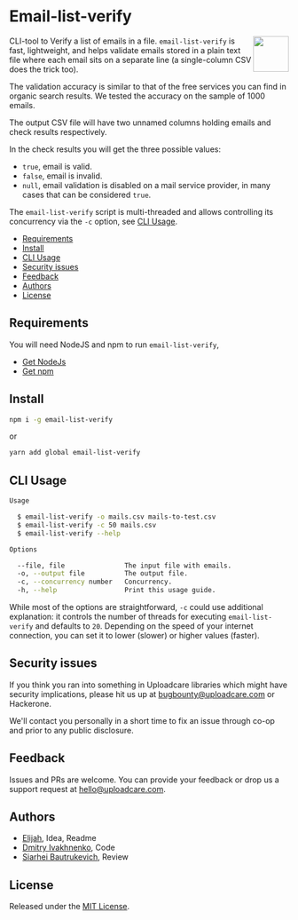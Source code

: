 # Email-list-verify

<a href="https://uploadcare.com/?utm_source=github&utm_campaign=email-list-verify">
    <img align="right" width="64" height="64"
         src="https://ucarecdn.com/2f4864b7-ed0e-4411-965b-8148623aa680/uploadcare-logo-mark.svg"
         alt="">
</a>

CLI-tool to Verify a list of emails in a file. `email-list-verify` is fast,
lightweight, and helps validate emails stored in a plain text file where each
email sits on a separate line (a single-column CSV does the trick too).

The validation accuracy is similar to that of the free services you can find
in organic search results. We tested the accuracy on the sample of 1000 emails.

The output CSV file will have two unnamed columns holding emails and check
results respectively.

In the check results you will get the three possible values:

* `true`, email is valid.
* `false`, email is invalid.
* `null`, email validation is disabled on a mail service provider, in many cases
  that can be considered `true`.

The `email-list-verify` script is multi-threaded and allows controlling its
concurrency via the `-c` option, see [CLI Usage](#cli-usage).

<!-- toc -->

* [Requirements](#requirements)
* [Install](#install)
* [CLI Usage](#cli-usage)
* [Security issues](#security-issues)
* [Feedback](#feedback)
* [Authors](#authors)
* [License](#license)

<!-- tocstop -->

<!-- Long description. -->

## Requirements

You will need NodeJS and npm to run `email-list-verify`,

* [Get NodeJs][ext-nodejs-get]
* [Get npm][ext-npm-get]

## Install

```bash
npm i -g email-list-verify
```

or

```bash
yarn add global email-list-verify
```

## CLI Usage

```bash
Usage

  $ email-list-verify -o mails.csv mails-to-test.csv
  $ email-list-verify -c 50 mails.csv
  $ email-list-verify --help

Options

  --file, file               The input file with emails.
  -o, --output file          The output file.
  -c, --concurrency number   Concurrency.
  -h, --help                 Print this usage guide.
```

While most of the options are straightforward, `-c` could use additional
explanation: it controls the number of threads for executing
`email-list-verify` and defaults to `20`. Depending on the speed of your
internet connection, you can set it to lower (slower) or higher values (faster).

## Security issues

If you think you ran into something in Uploadcare libraries which might have
security implications, please hit us up at
[bugbounty@uploadcare.com][uc-email-bounty] or Hackerone.

We'll contact you personally in a short time to fix an issue through co-op and
prior to any public disclosure.

## Feedback

Issues and PRs are welcome. You can provide your feedback or drop us a support
request at [hello@uploadcare.com][uc-email-hello].

## Authors

* [Elijah][dayton-link], Idea, Readme
* [Dmitry Ivakhnenko][jeetiss-link], Code
* [Siarhei Bautrukevich][bautrukevich-link], Review

## License

Released under the [MIT License](LICENSE).

[ext-nodejs-get]: https://nodejs.org/en/download/
[ext-npm-get]: https://www.npmjs.com/get-npm
[badge-stack-img]: https://img.shields.io/badge/tech-stack-0690fa.svg?style=flat
[badge-stack-url]: https://stackshare.io/uploadcare/stacks/
[uc-email-bounty]: mailto:bugbounty@uploadcare.com
[uc-email-hello]: mailto:hello@uploadcare.com
[jeetiss-link]: https://github.com/jeetiss
[dayton-link]: https://github.com/dayton1987
[bautrukevich-link]: https://github.com/bautrukevich
